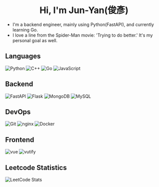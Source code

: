 <div align="center">
<h1>
  Hi, I'm Jun-Yan(俊彥)
</h1>
</div>

- I'm a backend engineer, mainly using Python(FastAPI), and currently learning Go.
- I love a line from the Spider-Man movie: 'Trying to do better.' It's my personal goal as well.


## Languages
![Python](https://img.shields.io/badge/Python-%233776AB?style=for-the-badge&logo=python&logoColor=%23fff)
![C++](https://img.shields.io/badge/C%2B%2B-%2300599C?style=for-the-badge&logo=c%2B%2B&logoColor=%23fff)
![Go](https://img.shields.io/badge/go-00ADD8?style=for-the-badge&logo=go&logoColor=white)
![JavaScript](https://img.shields.io/badge/JavaScript-%23F7DF1E?style=for-the-badge&logo=javascript&logoColor=%23181825)

## Backend
![FastAPI](https://img.shields.io/badge/FastAPI-%23009688?style=for-the-badge&logo=FastAPI&logoColor=white)
![Flask](https://img.shields.io/badge/Flask-%23000000?style=for-the-badge&logo=Flask&logoColor=white)
![MongoDB](https://img.shields.io/badge/mongodb-%2347A248?style=for-the-badge&logo=mongodb&logoColor=white)
![MySQL](https://img.shields.io/badge/mysql-%234479A1?style=for-the-badge&logo=mysql&logoColor=white)

## DevOps
![Git](https://img.shields.io/badge/git-%23F05032?style=for-the-badge&logo=git&logoColor=white)
![nginx](https://img.shields.io/badge/nginx-%23009639?style=for-the-badge&logo=nginx&logoColor=white)
![Docker](https://img.shields.io/badge/docker-%232496ED?style=for-the-badge&logo=docker&logoColor=white)

## Frontend
![vue](https://img.shields.io/badge/Vuejs-%234FC08D?style=for-the-badge&logo=vuedotjs&logoColor=white)
![vutify](https://img.shields.io/badge/vuetify-%231867C0?style=for-the-badge&logo=vuetify&logoColor=white)

## Leetcode Statistics
![LeetCode Stats](https://leetcard.jacoblin.cool/jacketex894?theme=dark&font=Oxygen%20Mono)